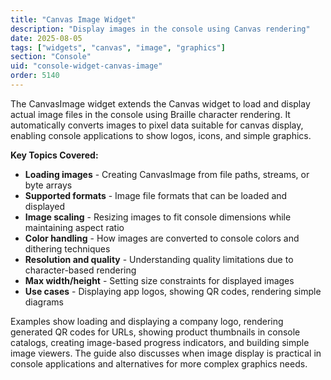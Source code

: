 ```yaml
---
title: "Canvas Image Widget"
description: "Display images in the console using Canvas rendering"
date: 2025-08-05
tags: ["widgets", "canvas", "image", "graphics"]
section: "Console"
uid: "console-widget-canvas-image"
order: 5140
---
```


The CanvasImage widget extends the Canvas widget to load and display actual image files in the console using Braille character rendering. It automatically converts images to pixel data suitable for canvas display, enabling console applications to show logos, icons, and simple graphics.

**Key Topics Covered:**

* **Loading images** - Creating CanvasImage from file paths, streams, or byte arrays
* **Supported formats** - Image file formats that can be loaded and displayed
* **Image scaling** - Resizing images to fit console dimensions while maintaining aspect ratio
* **Color handling** - How images are converted to console colors and dithering techniques
* **Resolution and quality** - Understanding quality limitations due to character-based rendering
* **Max width/height** - Setting size constraints for displayed images
* **Use cases** - Displaying app logos, showing QR codes, rendering simple diagrams

Examples show loading and displaying a company logo, rendering generated QR codes for URLs, showing product thumbnails in console catalogs, creating image-based progress indicators, and building simple image viewers. The guide also discusses when image display is practical in console applications and alternatives for more complex graphics needs.
